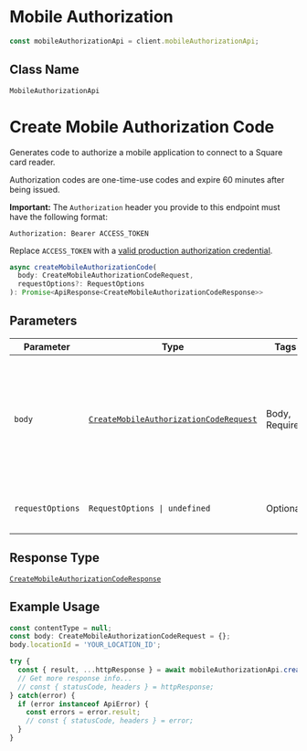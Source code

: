 # Mobile Authorization

```ts
const mobileAuthorizationApi = client.mobileAuthorizationApi;
```

## Class Name

`MobileAuthorizationApi`


# Create Mobile Authorization Code

Generates code to authorize a mobile application to connect to a Square card reader.

Authorization codes are one-time-use codes and expire 60 minutes after being issued.

__Important:__ The `Authorization` header you provide to this endpoint must have the following format:

```
Authorization: Bearer ACCESS_TOKEN
```

Replace `ACCESS_TOKEN` with a
[valid production authorization credential](https://developer.squareup.com/docs/build-basics/access-tokens).

```ts
async createMobileAuthorizationCode(
  body: CreateMobileAuthorizationCodeRequest,
  requestOptions?: RequestOptions
): Promise<ApiResponse<CreateMobileAuthorizationCodeResponse>>
```

## Parameters

| Parameter | Type | Tags | Description |
|  --- | --- | --- | --- |
| `body` | [`CreateMobileAuthorizationCodeRequest`](../../doc/models/create-mobile-authorization-code-request.md) | Body, Required | An object containing the fields to POST for the request.<br><br>See the corresponding object definition for field details. |
| `requestOptions` | `RequestOptions \| undefined` | Optional | Pass additional request options. |

## Response Type

[`CreateMobileAuthorizationCodeResponse`](../../doc/models/create-mobile-authorization-code-response.md)

## Example Usage

```ts
const contentType = null;
const body: CreateMobileAuthorizationCodeRequest = {};
body.locationId = 'YOUR_LOCATION_ID';

try {
  const { result, ...httpResponse } = await mobileAuthorizationApi.createMobileAuthorizationCode(body);
  // Get more response info...
  // const { statusCode, headers } = httpResponse;
} catch(error) {
  if (error instanceof ApiError) {
    const errors = error.result;
    // const { statusCode, headers } = error;
  }
}
```


